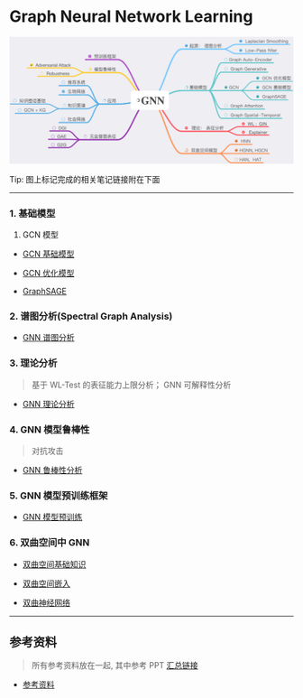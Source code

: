 # Graph Neural Network Learning

![](https://github.com/LiuChuang0059/Graph_Neural_Network_Learning/blob/master/Notes/GNN.png)




Tip: 图上标记完成的相关笔记链接附在下面

---------------


### 1. 基础模型

1. GCN 模型

* [GCN 基础模型](https://github.com/LiuChuang0059/Graph_Neural_Network_Learning/blob/master/Notes/GCN%20%E5%9F%BA%E7%A1%80%E6%A8%A1%E5%9E%8B.pdf)

* [GCN 优化模型](https://github.com/LiuChuang0059/Graph_Neural_Network_Learning/blob/master/Notes/GCN%E4%BC%98%E5%8C%96%E6%A8%A1%E5%9E%8B.pdf)

* [GraphSAGE](https://github.com/LiuChuang0059/Graph_Neural_Network_Learning/blob/master/Notes/GraphSAGE.pdf)


### 2. 谱图分析(Spectral Graph Analysis)

* [GNN 谱图分析](https://github.com/LiuChuang0059/Graph_Neural_Network_Learning/blob/master/Notes/GNN%20%E8%B0%B1%E5%9B%BE%E5%88%86%E6%9E%90.pdf)

### 3. 理论分析
> 基于 WL-Test 的表征能力上限分析； GNN 可解释性分析

* [GNN 理论分析](https://github.com/LiuChuang0059/Graph_Neural_Network_Learning/blob/master/Notes/GNN%20%E7%90%86%E8%AE%BA%E5%88%86%E6%9E%90.pdf)

### 4. GNN 模型鲁棒性
> 对抗攻击

* [GNN 鲁棒性分析](https://github.com/LiuChuang0059/Graph_Neural_Network_Learning/blob/master/Notes/GNN%20%E9%B2%81%E6%A3%92%E6%80%A7%E5%88%86%E6%9E%90.pdf)

### 5. GNN 模型预训练框架

* [GNN 模型预训练](https://github.com/LiuChuang0059/Graph_Neural_Network_Learning/blob/master/Notes/GNN%20%E9%A2%84%E8%AE%AD%E7%BB%83.pdf)


### 6. 双曲空间中 GNN

* [双曲空间基础知识](https://github.com/LiuChuang0059/Graph_Neural_Network_Learning/blob/master/Notes/%E5%8F%8C%E6%9B%B2%E7%A9%BA%E9%97%B4%E5%9F%BA%E7%A1%80.pdf)

* [双曲空间嵌入](https://github.com/LiuChuang0059/Graph_Neural_Network_Learning/blob/master/Notes/%E5%8F%8C%E6%9B%B2%E7%A9%BA%E9%97%B4%E5%B5%8C%E5%85%A5.pdf)

* [双曲神经网络](https://github.com/LiuChuang0059/Graph_Neural_Network_Learning/blob/master/Notes/%E5%8F%8C%E6%9B%B2%E7%A5%9E%E7%BB%8F%E7%BD%91%E7%BB%9C.pdf)


------------

## 参考资料

> 所有参考资料放在一起, 其中参考 PPT [汇总链接](https://github.com/LiuChuang0059/Graph_Neural_Network_Learning/tree/master/Reference/PPT)


* [参考资料](https://github.com/LiuChuang0059/Graph_Neural_Network_Learning/blob/master/Reference/%E5%8F%82%E8%80%83%E8%B5%84%E6%96%99.pdf)








